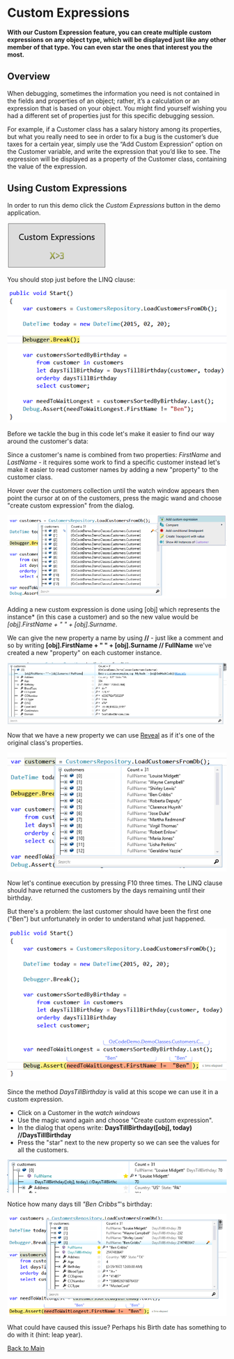 # Custom Expressions

**With our Custom Expression feature, you can create multiple custom expressions on any object type, which will be displayed just like any other member of that type. You can even star the ones that interest you the most.**

## Overview

When debugging, sometimes the information you need is not contained in the fields and properties of an object; rather, it’s a calculation or an expression that is based on your object. You might find yourself wishing you had a different set of properties just for this specific debugging session.

For example, if a Customer class has a salary history among its properties, but what you really need to see in order to fix a bug is the customer’s due taxes for a certain year, simply use the “Add Custom Expression” option on the Customer variable, and write the expression that you’d like to see. The expression will be displayed as a property of the Customer class, containing the value of the expression.

## Using Custom Expressions

In order to run this demo click the _Custom Expressions_ button in the demo application. 

![CustomEpressions Button](Resources/customExpressionsButton.PNG)

You should stop just before the LINQ clause:

![first breakpoint](Resources/firstBreakpoint.PNG)

Before we tackle the bug in this code let's make it easier to find our way around the customer's data: 

Since a customer's name is combined from two properties: *FirstName* and *LastName* - it requires some work to find a specific customer instead let's make it easier to read customer names by adding a new "property" to the customer class.

Hover over the customers collection until the watch window appears then point the cursor at on of the customers, press the magic wand and choose "create custom expression" from the dialog.

![Using magic wand](Resources/usingMagicWand.PNG)

Adding a new custom expression is done using [obj] which represents the instance* (in this case a customer) and so the new value would be *[obj].FirstName + " " + [obj].Surname*.

We can give the new property a name by using **//** - just like a comment and so by writing **[obj].FirstName + " " + [obj].Surname // FullName** we've created a new "property" on each customer instance.

![FullName custom expression](Resources/fullNameCE.PNG)

Now that we have a new property we can use [Reveal](../01.Reveal/README.md) as if it's one of the original class's properties.

![Using Reveal](Resources/customExpressionsReveal.PNG)

Now let's continue execution by pressing F10 three times. The LINQ clause should have returned the customers by the days remaining until their birthday. 

But there's a problem: the last customer should have been the first one ("Ben") but unfortunately in order to understand what just happened.

![Wrong last customer](Resources/wrongCustomer.PNG)

Since the method *DaysTillBirthday* is valid at this scope we can use it in a custom expression. 

- Click on a Customer in the *watch windows*
- Use the magic wand again and choose "Create custom expression". 
- In the dialog that opens write: **DaysTillBirthday([obj], today) //DaysTillBirthday**
- Press the "star" next to the new property so we can see the values for all the customers.

![customers days till birthday](Resources/addDaysTillBirthday.PNG)

Notice how many days till *"Ben Cribbs"*'s birthday: 

![Ben days till birthday](Resources/daysTillBirthday.PNG)

What could have caused this issue? Perhaps his Birth date has something to do with it (hint: leap year).

[Back to Main](../../README.md) 